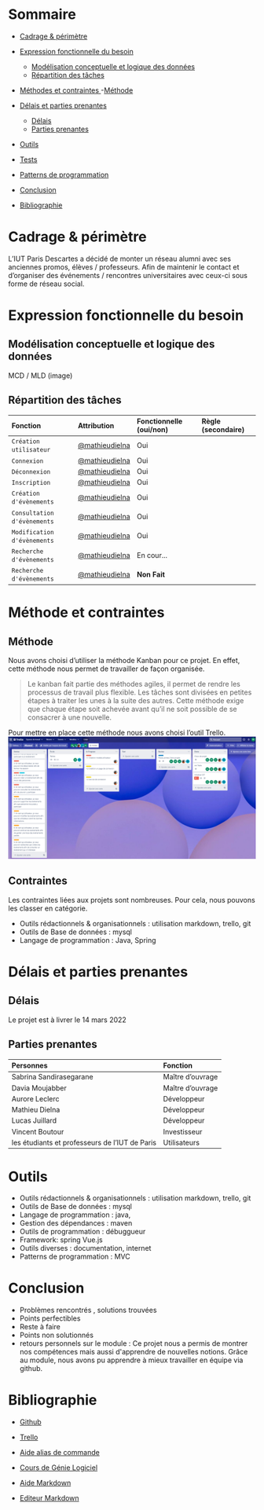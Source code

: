 
# Sommaire 

- [Cadrage & périmètre](#cadrage--périmètre) 
     

- [Expression fonctionnelle du besoin](#expression-fonctionnelle-du-besoin)
  - [Modélisation conceptuelle et logique des données](#modélisation-conceptuelle-et-logique-des-données)  
  - [Répartition des tâches](#répartition-des-tâches)

- [Méthodes et contraintes ](#méthode-et-contraintes) 
  -[Méthode](#méthode)
- [Délais et parties prenantes ](#délais-et-parties-prenantes) 
   - [Délais](#délais)
   - [Parties prenantes](#parties-prenantes)
- [Outils](#outils)

- [Tests](#paragraphe5)

- [Patterns de programmation](#paragraphe6)

- [Conclusion](#conclusion)

- [Bibliographie ](#bibliographie)
  

# Cadrage & périmètre

L’IUT Paris Descartes a décidé de monter un réseau alumni avec ses anciennes promos, élèves / professeurs. Afin de maintenir le contact et d’organiser des événements / rencontres universitaires avec ceux-ci sous forme de réseau social. 

# Expression fonctionnelle du besoin
## Modélisation conceptuelle et logique des données 
MCD / MLD 
(image)




## Répartition des tâches
| Fonction                | Attribution                                       | Fonctionnelle (oui/non) |Règle (secondaire) |
| :-----------------------| :-------------------------------------------------|:------------------------|:------------------|
| `Création utilisateur`          | [@mathieudielna](https://github.com/mathieudielna)| Oui                     |                   |
| `Connexion`                     | [@mathieudielna](https://github.com/mathieudielna)| Oui                     |                   |
| `Déconnexion`                   | [@mathieudielna](https://github.com/mathieudielna)| Oui                     |                   |
| `Inscription`                   | [@mathieudielna](https://github.com/mathieudielna)| Oui                     |                   |
| `Création d'évènements`        | [@mathieudielna](https://github.com/mathieudielna)| Oui                     |                   |
| `Consultation d'évènements`     | [@mathieudielna](https://github.com/mathieudielna)| Oui                     |                   |
| `Modification d'évènements`     | [@mathieudielna](https://github.com/mathieudielna)| Oui                     |                   |
| `Recherche d'évènements`     | [@mathieudielna](https://github.com/mathieudielna)| En cour...              |                   |
| `Recherche d'évènements`     | [@mathieudielna](https://github.com/mathieudielna)| **Non Fait**            |                   |
# Méthode et contraintes
## Méthode

Nous avons choisi d’utiliser la méthode Kanban pour ce projet. En effet, cette méthode nous permet de travailler de façon organisée. 

>Le kanban fait partie des méthodes agiles, il permet de rendre les processus de travail plus flexible. 
>Les tâches sont divisées en petites étapes à traiter les unes à la suite des autres.
>Cette méthode exige que chaque étape soit achevée avant qu’il ne soit possible de se consacrer à une nouvelle. 

Pour mettre en place cette méthode nous avons choisi l’outil Trello. 
![](https://github.com/mathieudielna/alumni/blob/master/documentation/Trello.PNG)

## Contraintes
Les contraintes liées aux projets sont nombreuses. Pour cela, nous pouvons les classer en catégorie.  
- Outils rédactionnels & organisationnels  : utilisation markdown, trello, git 
- Outils de Base de données : mysql
- Langage de programmation : Java, Spring
# Délais et parties prenantes
## Délais 
Le projet est à livrer le 14 mars 2022
## Parties prenantes 
| Personnes                | Fonction                                        
| :----------------------- | :---------------|
| Sabrina Sandirasegarane  | Maître d’ouvrage|
| Davia Moujabber          | Maître d’ouvrage|
| Aurore Leclerc           | Développeur     |
| Mathieu Dielna           | Développeur     | 
| Lucas Juillard           |Développeur      | 
| Vincent Boutour          |Investisseur     |
| les étudiants et professeurs de l’IUT de Paris |Utilisateurs|


# Outils
- Outils rédactionnels & organisationnels  : utilisation markdown, trello, git 
- Outils de Base de données : mysql
- Langage de programmation : java,   
- Gestion des dépendances :  maven
- Outils de programmation : débuggueur
- Framework: spring Vue.js 
- Outils diverses : documentation, internet
- Patterns de programmation : MVC

# Conclusion 
- Problèmes rencontrés , solutions trouvées 
- Points perfectibles 
- Reste à faire 
- Points non solutionnés 
- retours personnels sur le module :
Ce projet nous a permis de montrer nos compétences mais aussi d'apprendre de nouvelles notions. 
Grâce au module, nous avons pu apprendre à mieux travailler en équipe via github.   

# Bibliographie 
- [Github](https://github.com/mathieudielna/alumni)
- [Trello](https://trello.com/b/Kce0Yf2I/alumni)
- [Aide alias de commande](https://github.com/ViBiOh/dotfiles/blob/main/symlinks/gitconfig)

- [Cours de Génie Logiciel](l3miage.fr)
- [Aide Markdown](https://github.com/InseeFrLab/utilitR/blob/master/03_Fiches_thematiques/Fiche_rmarkdown.Rmd)
- [Editeur Markdown](readme.so)


